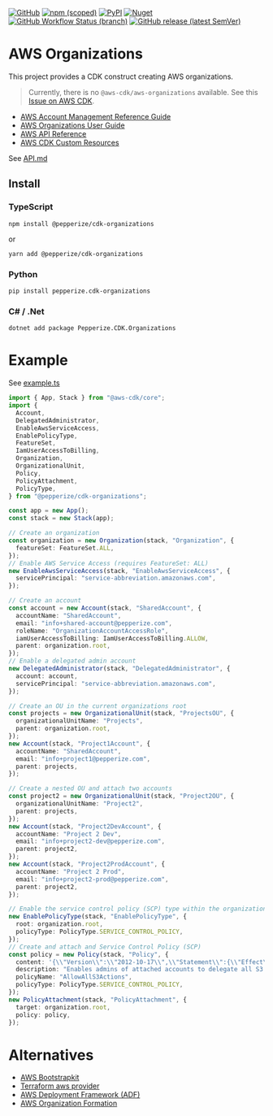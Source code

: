 [![GitHub](https://img.shields.io/github/license/pepperize/cdk-organizations?style=flat-square)](https://github.com/pepperize/cdk-organizations/blob/main/LICENSE)
[![npm (scoped)](https://img.shields.io/npm/v/@pepperize/cdk-organizations?style=flat-square)](https://www.npmjs.com/package/@pepperize/cdk-organizations)
[![PyPI](https://img.shields.io/pypi/v/pepperize.cdk-organizations?style=flat-square)](https://pypi.org/project/pepperize.cdk-organizations/)
[![Nuget](https://img.shields.io/nuget/v/Pepperize.CDK.Organizations?style=flat-square)](https://www.nuget.org/packages/Pepperize.CDK.Organizations/)
[![GitHub Workflow Status (branch)](https://img.shields.io/github/workflow/status/pepperize/cdk-organizations/release/main?label=release&style=flat-square)](https://github.com/pepperize/cdk-organizations/actions/workflows/release.yml)
[![GitHub release (latest SemVer)](https://img.shields.io/github/v/release/pepperize/cdk-organizations?sort=semver&style=flat-square)](https://github.com/pepperize/cdk-organizations/releases)

# AWS Organizations

This project provides a CDK construct creating AWS organizations.

> Currently, there is no `@aws-cdk/aws-organizations` available. See this [Issue on AWS CDK](https://github.com/aws/aws-cdk/issues/2877).

- [AWS Account Management Reference Guide](https://docs.aws.amazon.com/accounts/latest/reference/accounts-welcome.html)
- [AWS Organizations User Guide](https://docs.aws.amazon.com/organizations/latest/userguide/orgs_introduction.html)
- [AWS API Reference](https://docs.aws.amazon.com/organizations/latest/APIReference/Welcome.html)
- [AWS CDK Custom Resources](https://docs.aws.amazon.com/cdk/api/v1/docs/custom-resources-readme.html#custom-resources-for-aws-apis)

See [API.md](https://github.com/pepperize/cdk-organizations/blob/main/API.md)

## Install

### TypeScript

```shell
npm install @pepperize/cdk-organizations
```

or

```shell
yarn add @pepperize/cdk-organizations
```

### Python

```shell
pip install pepperize.cdk-organizations
```

### C\# / .Net

```
dotnet add package Pepperize.CDK.Organizations
```

# Example

See [example.ts](./src/example/example.ts)

```typescript
import { App, Stack } from "@aws-cdk/core";
import {
  Account,
  DelegatedAdministrator,
  EnableAwsServiceAccess,
  EnablePolicyType,
  FeatureSet,
  IamUserAccessToBilling,
  Organization,
  OrganizationalUnit,
  Policy,
  PolicyAttachment,
  PolicyType,
} from "@pepperize/cdk-organizations";

const app = new App();
const stack = new Stack(app);

// Create an organization
const organization = new Organization(stack, "Organization", {
  featureSet: FeatureSet.ALL,
});
// Enable AWS Service Access (requires FeatureSet: ALL)
new EnableAwsServiceAccess(stack, "EnableAwsServiceAccess", {
  servicePrincipal: "service-abbreviation.amazonaws.com",
});

// Create an account
const account = new Account(stack, "SharedAccount", {
  accountName: "SharedAccount",
  email: "info+shared-account@pepperize.com",
  roleName: "OrganizationAccountAccessRole",
  iamUserAccessToBilling: IamUserAccessToBilling.ALLOW,
  parent: organization.root,
});
// Enable a delegated admin account
new DelegatedAdministrator(stack, "DelegatedAdministrator", {
  account: account,
  servicePrincipal: "service-abbreviation.amazonaws.com",
});

// Create an OU in the current organizations root
const projects = new OrganizationalUnit(stack, "ProjectsOU", {
  organizationalUnitName: "Projects",
  parent: organization.root,
});
new Account(stack, "Project1Account", {
  accountName: "SharedAccount",
  email: "info+project1@pepperize.com",
  parent: projects,
});

// Create a nested OU and attach two accounts
const project2 = new OrganizationalUnit(stack, "Project2OU", {
  organizationalUnitName: "Project2",
  parent: projects,
});
new Account(stack, "Project2DevAccount", {
  accountName: "Project 2 Dev",
  email: "info+project2-dev@pepperize.com",
  parent: project2,
});
new Account(stack, "Project2ProdAccount", {
  accountName: "Project 2 Prod",
  email: "info+project2-prod@pepperize.com",
  parent: project2,
});

// Enable the service control policy (SCP) type within the organization
new EnablePolicyType(stack, "EnablePolicyType", {
  root: organization.root,
  policyType: PolicyType.SERVICE_CONTROL_POLICY,
});
// Create and attach and Service Control Policy (SCP)
const policy = new Policy(stack, "Policy", {
  content: '{\\"Version\\":\\"2012-10-17\\",\\"Statement\\":{\\"Effect\\":\\"Allow\\",\\"Action\\":\\"s3:*\\"}}',
  description: "Enables admins of attached accounts to delegate all S3 permissions",
  policyName: "AllowAllS3Actions",
  policyType: PolicyType.SERVICE_CONTROL_POLICY,
});
new PolicyAttachment(stack, "PolicyAttachment", {
  target: organization.root,
  policy: policy,
});
```

# Alternatives

- [AWS Bootstrapkit](https://github.com/awslabs/aws-bootstrap-kit)
- [Terraform aws provider](https://registry.terraform.io/providers/hashicorp/aws/latest)
- [AWS Deployment Framework (ADF)](https://github.com/awslabs/aws-deployment-framework)
- [AWS Organization Formation](https://github.com/org-formation)
